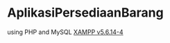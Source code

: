 # AplikasiPersediaanBarang
using PHP and MySQL
<a href="[https://www.google.com/](https://sourceforge.net/projects/xampp/files/XAMPP%20Windows/5.6.14/xampp-win32-5.6.14-4-VC11-installer.exe/download)https://sourceforge.net/projects/xampp/files/XAMPP%20Windows/5.6.14/xampp-win32-5.6.14-4-VC11-installer.exe/download" target="_blank">XAMPP v5.6.14-4</a>
